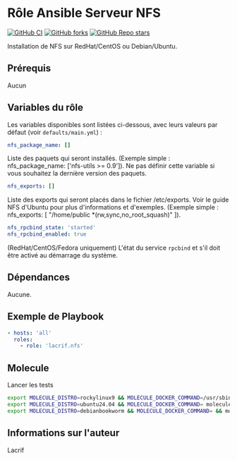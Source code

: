 
# Rôle Ansible Serveur NFS

[![GitHub CI](https://github.com/lacrif/ansible-role-nfs/actions/workflows/ci.yml/badge.svg)](https://github.com/lacrif/ansible-role-nfs/actions/workflows/ci.yml)
[![GitHub forks](https://img.shields.io/github/forks/lacrif/ansible-role-nfs?link=https%3A%2F%2Fgithub.com%2Flacrif%2Fansible-role-nfs)](https://github.com/lacrif/ansible-role-nfs)
[![GitHub Repo stars](https://img.shields.io/github/stars/lacrif/ansible-role-nfs?link=https%3A%2F%2Fgithub.com%2Flacrif%2Fansible-role-nfs)](https://github.com/lacrif/ansible-role-nfs)

Installation de NFS sur RedHat/CentOS ou Debian/Ubuntu.

## Prérequis

Aucun

## Variables du rôle

Les variables disponibles sont listées ci-dessous, avec leurs valeurs par défaut (voir `defaults/main.yml`) :

```yaml
nfs_package_name: []
```

Liste des paquets qui seront installés. (Exemple simple : nfs_package_name: ['nfs-utils >= 0.9']).
Ne pas définir cette variable si vous souhaitez la dernière version des paquets.

```yaml
nfs_exports: []
```

Liste des exports qui seront placés dans le fichier /etc/exports. Voir le guide NFS d'Ubuntu pour plus d'informations et d'exemples. (Exemple simple : nfs_exports: [ "/home/public    *(rw,sync,no_root_squash)" ]).

```yaml
nfs_rpcbind_state: 'started'
nfs_rpcbind_enabled: true
```

(RedHat/CentOS/Fedora uniquement) L'état du service `rpcbind` et s'il doit être activé au démarrage du système.

## Dépendances

Aucune.

## Exemple de Playbook

```yaml
- hosts: 'all'
  roles:
    - role: 'lacrif.nfs'
```

## Molecule

Lancer les tests

```bash
export MOLECULE_DISTRO=rockylinux9 && MOLECULE_DOCKER_COMMAND=/usr/sbin/init && molecule test
export MOLECULE_DISTRO=ubuntu24.04 && MOLECULE_DOCKER_COMMAND= molecule test
export MOLECULE_DISTRO=debianbookworm && MOLECULE_DOCKER_COMMAND= && molecule test
```

## Informations sur l'auteur

Lacrif
